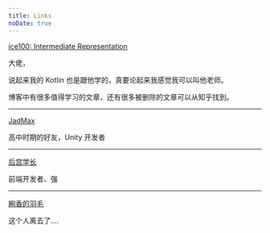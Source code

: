 ```yaml
---
title: Links
noDate: true
---
```


[ice100: Intermediate Representation](https://ice1000.org)

大佬，

说起来我的 Kotlin 也是跟他学的，真要论起来我感觉我可以叫他老师。

博客中有很多值得学习的文章，还有很多被删除的文章可以从知乎找到。

<hr/>

[JadMax](https://jadmax.github.io)

高中时期的好友，Unity 开发者

<hr/>


[后宫学长](https://haremu.com)

前端开发者、强

<hr/>

[絢香的羽毛](https://siyuanlau.github.io)

这个人离去了....
